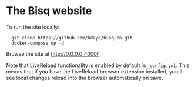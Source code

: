 # The Bisq website

To run the site locally:

```
  git clone https://github.com/kdaye/bisq.cn.git
  docker-compose up -d
```
 Browse the site at http://0.0.0.0:4000/

Note that LiveReload functionality is enabled by default in `_config.yml`.
This means that if you have the LiveReload browser extension installed,
you'll see local changes reload into the browser automatically on save.
